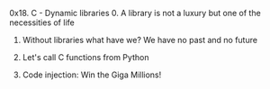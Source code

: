 0x18. C - Dynamic libraries
0. A library is not a luxury but one of the necessities of life
1. Without libraries what have we? We have no past and no future

2. Let's call C functions from Python
3. Code injection: Win the Giga Millions!
